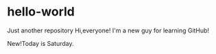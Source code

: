 # hello-world
Just another repository
Hi,everyone!
I'm a new guy for learning GitHub!

New!Today is Saturday.
